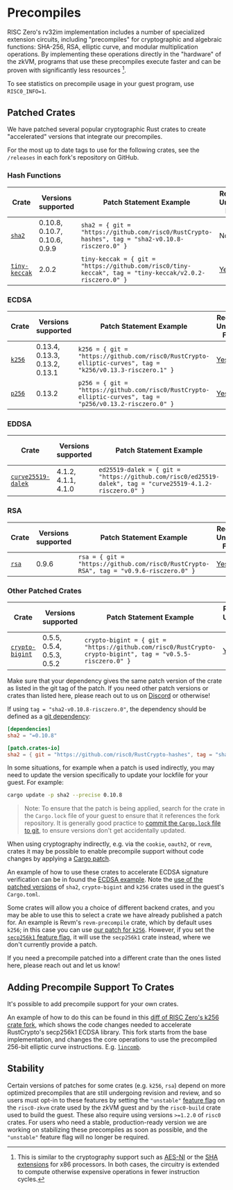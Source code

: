 # Precompiles

RISC Zero's rv32im implementation includes a number of specialized extension
circuits, including "precompiles" for cryptographic and algebraic functions: SHA-256,
RSA, elliptic curve, and modular multiplication operations.
By implementing these operations directly in the "hardware" of
the zkVM, programs that use these precompiles execute faster and can be proven
with significantly less resources [^1].

To see statistics on precompile usage in your guest program, use `RISC0_INFO=1`.

## Patched Crates

We have patched several popular cryptographic Rust crates to create
"accelerated" versions that integrate our precompiles.

For the most up to date tags to use for the following crates, see the `/releases` in
each fork's repository on GitHub.

### Hash Functions

| Crate                                                          | Versions supported            | Patch Statement Example                                                                                 | Requires Unstable Flag? |
| -------------------------------------------------------------- | ----------------------------- | ------------------------------------------------------------------------------------------------------- | ----------------------- |
| [`sha2`](https://github.com/risc0/RustCrypto-hashes/releases)  | 0.10.8, 0.10.7, 0.10.6, 0.9.9 | `sha2 = { git = "https://github.com/risc0/RustCrypto-hashes", tag = "sha2-v0.10.8-risczero.0" }`        | No                      |
| [`tiny-keccak`](https://github.com/risc0/tiny-keccak/releases) | 2.0.2                         | `tiny-keccak = { git = "https://github.com/risc0/tiny-keccak", tag = "tiny-keccak/v2.0.2-risczero.0" }` | [Yes]                   |

### ECDSA

| Crate                                                                  | Versions supported             | Patch Statement Example                                                                                   | Requires Unstable Flag? |
| ---------------------------------------------------------------------- | ------------------------------ | --------------------------------------------------------------------------------------------------------- | ----------------------- |
| [`k256`](https://github.com/risc0/RustCrypto-elliptic-curves/releases) | 0.13.4, 0.13.3, 0.13.2, 0.13.1 | `k256 = { git = "https://github.com/risc0/RustCrypto-elliptic-curves", tag = "k256/v0.13.3-risczero.1" }` | [Yes]                   |
| [`p256`](https://github.com/risc0/RustCrypto-elliptic-curves/releases) | 0.13.2                         | `p256 = { git = "https://github.com/risc0/RustCrypto-elliptic-curves", tag = "p256/v0.13.2-risczero.0" }` | [Yes]                   |

### EDDSA

| Crate                                                                    | Versions supported  | Patch Statement Example                                                                                   | Requires Unstable Flag? |
| ------------------------------------------------------------------------ | ------------------- | --------------------------------------------------------------------------------------------------------- | ----------------------- |
| [`curve25519-dalek`](https://github.com/risc0/curve25519-dalek/releases) | 4.1.2, 4.1.1, 4.1.0 | `ed25519-dalek = { git = "https://github.com/risc0/ed25519-dalek", tag = "curve25519-4.1.2-risczero.0" }` | No                      |

### RSA

| Crate                                                     | Versions supported | Patch Statement Example                                                                | Requires Unstable Flag? |
| --------------------------------------------------------- | ------------------ | -------------------------------------------------------------------------------------- | ----------------------- |
| [`rsa`](https://github.com/risc0/RustCrypto-RSA/releases) | 0.9.6              | `rsa = { git = "https://github.com/risc0/RustCrypto-RSA", tag = "v0.9.6-risczero.0" }` | [Yes]                   |

### Other Patched Crates

| Crate                                                                         | Versions supported         | Patch Statement Example                                                                                    | Requires Unstable Flag? |
| ----------------------------------------------------------------------------- | -------------------------- | ---------------------------------------------------------------------------------------------------------- | ----------------------- |
| [`crypto-bigint`](https://github.com/risc0/RustCrypto-crypto-bigint/releases) | 0.5.5, 0.5.4, 0.5.3, 0.5.2 | `crypto-bigint = { git = "https://github.com/risc0/RustCrypto-crypto-bigint", tag = "v0.5.5-risczero.0" }` | [Yes]                   |

Make sure that your dependency gives the same patch version of the crate as listed in
the git tag of the patch. If you need other patch versions or crates than listed here, please reach
out to us on [Discord][discord-url] or otherwise!

If using `tag = "sha2-v0.10.8-risczero.0"`, the dependency should be defined as a
[git dependency][git-dep]:

```toml
[dependencies]
sha2 = "=0.10.8"

[patch.crates-io]
sha2 = { git = "https://github.com/risc0/RustCrypto-hashes", tag = "sha2-v0.10.8-risczero.0" }
```

In some situations, for example when a patch is used indirectly, you may
need to update the version specifically to update your lockfile for your guest.
For example:

```sh
cargo update -p sha2 --precise 0.10.8
```

> Note: To ensure that the patch is being applied, search for the crate in the `Cargo.lock` file
> of your guest to ensure that it references the fork repository. It is generally good practice to
> [commit the `Cargo.lock` file to git][commit-lockfile], to ensure versions don't get accidentally updated.

When using cryptography indirectly, e.g. via the `cookie`, `oauth2`, or `revm`,
crates it may be possible to enable precompile support without code changes by
applying a [Cargo patch][cargo-patch].

An example of how to use these crates to accelerate ECDSA signature verification
can be in found the [ECDSA example][ecdsa]. Note the [use of the patched
versions][ecdsa-patched] of `sha2`, `crypto-bigint` and `k256` crates used in
the guest's `Cargo.toml`.

Some crates will allow you a choice of different backend crates, and you may be
able to use this to select a crate we have already published a patch for. An
example is Revm's `revm-precompile` crate, which by default uses `k256`; in this
case you can use [our patch for `k256`][k256-patch]. However, if you set the
[`secp256k1` feature flag][revm-precompile-toml], it will use the `secp256k1`
crate instead, where we don't currently provide a patch.

If you need a precompile patched into a different crate than the ones listed
here, please reach out and let us know!

## Adding Precompile Support To Crates

It's possible to add precompile support for your own crates.

An example of how to do this can be found in this [diff of RISC Zero's k256
crate fork][k256-diff], which shows the code changes needed to accelerate
RustCrypto's secp256k1 ECDSA library. This fork starts from the base
implementation, and changes the core operations to use the precompiled 256-bit
elliptic curve instructions. E.g. [`lincomb`][lincomb].

## Stability

Certain versions of patches for some crates (e.g. `k256`, `rsa`) depend on more optimized
precompiles that are still undergoing revision and review, and so users must opt-in to these
features by setting the `"unstable"` [feature flag][feature-flag] on the `risc0-zkvm` crate used by
the zkVM guest and by the `risc0-build` crate used to build the guest. These also require using
versions `>=1.2.0` of `risc0` crates. For users who need a stable, production-ready version we are
working on stabilizing these precompiles as soon as possible, and the `"unstable"` feature flag will
no longer be required.

[^1]: This is similar to the cryptography support such as [AES-NI] or the [SHA
    extensions] for x86 processors. In both cases, the circuitry is extended to
    compute otherwise expensive operations in fewer instruction cycles.

[AES-NI]: https://en.wikipedia.org/wiki/AES_instruction_set#x86_architecture_processors
[cargo-patch]: https://doc.rust-lang.org/cargo/reference/overriding-dependencies.html#the-patch-section
[commit-lockfile]: https://blog.rust-lang.org/2023/08/29/committing-lockfiles.html
[discord-url]: https://discord.gg/risczero
[ecdsa]: https://github.com/risc0/risc0/tree/release-1.2/examples/ecdsa
[ecdsa-patched]: https://github.com/risc0/risc0/blob/release-1.2/examples/ecdsa/methods/guest/Cargo.toml#L13-L18
[feature-flag]: https://doc.rust-lang.org/cargo/reference/features.html#dependency-features
[git-dep]: https://doc.rust-lang.org/cargo/reference/specifying-dependencies.html#specifying-dependencies-from-git-repositories
[k256-diff]: https://github.com/risc0/RustCrypto-elliptic-curves/compare/k256/v0.13.3..k256/v0.13.3-risczero.1
[k256-patch]: https://github.com/risc0/RustCrypto-elliptic-curves/tree/k256/v0.13.3-risczero.1
[lincomb]: https://github.com/risc0/RustCrypto-elliptic-curves/blob/k256/v0.13.3-risczero.1/k256/src/arithmetic/mul.rs#L349-L377
[revm-precompile-toml]: https://github.com/bluealloy/revm/blob/45581c451a440776fd59576d7b27c366b1528724/crates/precompile/Cargo.toml
[SHA extensions]: https://en.wikipedia.org/wiki/Intel_SHA_extensions
[Yes]: #stability
